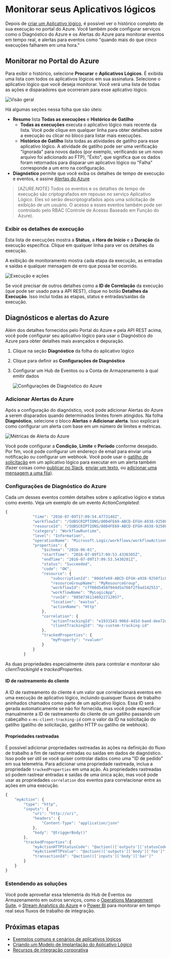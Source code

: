 <properties 
	pageTitle="Monitorar seus Aplicativos lógicos no Serviço de Aplicativo do Azure | Microsoft Azure" 
	description="Como ver o que os Aplicativos lógicos fizeram" 
	authors="jeffhollan" 
	manager="erikre" 
	editor="" 
	services="logic-apps" 
	documentationCenter=""/>

<tags
	ms.service="logic-apps"
	ms.workload="integration"
	ms.tgt_pltfrm="na"
	ms.devlang="na"
	ms.topic="article"
	ms.date="07/22/2016"
	ms.author="jehollan"/>

# Monitorar seus Aplicativos lógicos

Depois de [criar um Aplicativo lógico](app-service-logic-create-a-logic-app.md), é possível ver o histórico completo de sua execução no portal do Azure. Você também pode configurar serviços como o Diagnóstico do Azure e os Alertas do Azure para monitorar eventos em tempo real, e alertas para eventos como "quando mais do que cinco execuções falharem em uma hora."

## Monitorar no Portal do Azure

Para exibir o histórico, selecione **Procurar** e **Aplicativos Lógicos**. É exibida uma lista com todos os aplicativos lógicos em sua assinatura. Selecione o aplicativo lógico que você deseja monitorar. Você verá uma lista de todas as ações e disparadores que ocorreram para esse aplicativo lógico.

![Visão geral](./media/app-service-logic-monitor-your-logic-apps/overview.png)

Há algumas seções nessa folha que são úteis:

- **Resumo** lista **Todas as execuções** e **Histórico de Gatilho**
	- **Todas as execuções** executa o aplicativo lógico mais recente da lista. Você pode clique em qualquer linha para obter detalhes sobre a execução ou clicar no bloco para listar mais execuções.
	- **Histórico de Gatilho** lista todas as atividades de gatilho para esse aplicativo lógico. A atividade de gatilho pode ser uma verificação "Ignorada" para novos dados (por exemplo, verificando se um novo arquivo foi adicionado ao FTP), "Êxito", que significa que os dados foram retornados para disparar um aplicativo lógico ou "Falha" corresponde a um erro na configuração.
- **Diagnóstico** permite que você exiba os detalhes de tempo de execução e eventos, e assine [Alertas do Azure](#adding-azure-alerts)

>[AZURE.NOTE] Todos os eventos e os detalhes de tempo de execução são criptografados em repouso no serviço Aplicativo Lógico. Eles só serão descriptografados após uma solicitação de exibição de um usuário. O acesso a esses eventos também pode ser controlado pelo RBAC (Controle de Acesso Baseado em Função do Azure).

### Exibir os detalhes de execução

Esta lista de execuções mostra a **Status**, a **Hora de Início** e a **Duração** da execução específica. Clique em qualquer linha para ver os detalhes da execução.

A exibição de monitoramento mostra cada etapa da execução, as entradas e saídas e qualquer mensagem de erro que possa ter ocorrido.

![Execução e ações](./media/app-service-logic-monitor-your-logic-apps/monitor-view.png)

Se você precisar de outros detalhes como a **ID de Correlação** da execução (que pode ser usado para a API REST), clique no botão **Detalhes da Execução**. Isso inclui todas as etapas, status e entradas/saídas da execução.

## Diagnósticos e alertas do Azure

Além dos detalhes fornecidos pelo Portal do Azure e pela API REST acima, você pode configurar seu aplicativo lógico para usar o Diagnóstico do Azure para obter detalhes mais avançados e depuração.

1. Clique na seção **Diagnóstico** da folha do aplicativo lógico
1. Clique para definir as **Configurações de Diagnóstico**
1. Configurar um Hub de Eventos ou a Conta de Armazenamento à qual emitir dados

	![Configurações de Diagnóstico do Azure](./media/app-service-logic-monitor-your-logic-apps/diagnostics.png)

### Adicionar Alertas do Azure

Após a configuração do diagnóstico, você pode adicionar Alertas do Azure a serem disparados quando determinados limites forem atingidos. Na folha **Diagnóstico**, selecione o bloco **Alertas** e **Adicionar alerta**. Isso explicará como configurar um alerta com base em um número de limites e métricas.

![Métricas de Alerta do Azure](./media/app-service-logic-monitor-your-logic-apps/alerts.png)

Você pode configurar a **Condição**, **Limite** e **Período** conforme desejado. Por fim, você pode configurar um endereço de email para enviar uma notificação ou configurar um webhook. Você pode usar o [gatilho de solicitação](../connectors/connectors-native-reqres.md) em um aplicativo lógico para executar em um alerta também (fazer coisas como [publicar no Slack](https://github.com/Azure/azure-quickstart-templates/tree/master/201-alert-to-slack-with-logic-app), [enviar um texto](https://github.com/Azure/azure-quickstart-templates/tree/master/201-alert-to-text-message-with-logic-app), ou [adicionar uma mensagem a uma fila](https://github.com/Azure/azure-quickstart-templates/tree/master/201-alert-to-queue-with-logic-app)).

### Configurações de Diagnóstico do Azure

Cada um desses eventos contém detalhes sobre o aplicativo lógico e status como evento. Veja um exemplo de um evento *ActionCompleted*:

```javascript
{
			"time": "2016-07-09T17:09:54.4773148Z",
			"workflowId": "/SUBSCRIPTIONS/80D4FE69-ABCD-EFGH-A938-9250F1C8AB03/RESOURCEGROUPS/MYRESOURCEGROUP/PROVIDERS/MICROSOFT.LOGIC/WORKFLOWS/MYLOGICAPP",
			"resourceId": "/SUBSCRIPTIONS/80D4FE69-ABCD-EFGH-A938-9250F1C8AB03/RESOURCEGROUPS/MYRESOURCEGROUP/PROVIDERS/MICROSOFT.LOGIC/WORKFLOWS/MYLOGICAPP/RUNS/08587361146922712057/ACTIONS/HTTP",
			"category": "WorkflowRuntime",
			"level": "Information",
			"operationName": "Microsoft.Logic/workflows/workflowActionCompleted",
			"properties": {
				"$schema": "2016-06-01",
				"startTime": "2016-07-09T17:09:53.4336305Z",
				"endTime": "2016-07-09T17:09:53.5430281Z",
				"status": "Succeeded",
				"code": "OK",
				"resource": {
					"subscriptionId": "80d4fe69-ABCD-EFGH-a938-9250f1c8ab03",
					"resourceGroupName": "MyResourceGroup",
					"workflowId": "cff00d5458f944d5a766f2f9ad142553",
					"workflowName": "MyLogicApp",
					"runId": "08587361146922712057",
					"location": "eastus",
					"actionName": "Http"
				},
				"correlation": {
					"actionTrackingId": "e1931543-906d-4d1d-baed-dee72ddf1047",
					"clientTrackingId": "my-custom-tracking-id"
				},
				"trackedProperties": {
					"myProperty": "<value>"
				}
			}
		}
```

As duas propriedades especialmente úteis para controlar e monitorar são *clientTrackingId* e *trackedProperties*.

#### ID de rastreamento do cliente

A ID de rastreamento do cliente é um valor que correlacionará eventos em uma execução de aplicativo lógico, incluindo quaisquer fluxos de trabalho aninhados chamados como parte de um aplicativo lógico. Essa ID será gerada automaticamente se não for fornecida, mas você pode especificar manualmente a ID de rastreamento do cliente de um gatilho passando um cabeçalho `x-ms-client-tracking-id` com o valor da ID na solicitação do gatilho (gatilho de solicitação, gatilho HTTP ou gatilho de webhook).

#### Propriedades rastreadas

É possível adicionar propriedades rastreadas às ações na definição do fluxo de trabalho a fim de rastrear entradas ou saídas em dados de diagnóstico. Isso pode ser útil se você quiser controlar dados como uma "ID de pedido" em sua telemetria. Para adicionar uma propriedade rastreada, inclua a propriedade `trackedProperties` em uma ação. As propriedades rastreadas só podem rastrear entradas e saídas de uma única ação, mas você pode usar as propriedades `correlation` dos eventos para correlacionar entre as ações em uma execução.

```javascript
{
	"myAction": {
		"type": "http",
		"inputs": {
			"uri": "http://uri",
			"headers": {
				"Content-Type": "application/json"
			},
			"body": "@triggerBody()"
		},
		"trackedProperties":{
			"myActionHTTPStatusCode": "@action()['outputs']['statusCode']",
			"myActionHTTPValue": "@action()['outputs']['body']['foo']",
			"transactionId": "@action()['inputs']['body']['bar']"
		}
	}
}
```

### Estendendo as soluções

Você pode aproveitar essa telemetria do Hub de Eventos ou Armazenamento em outros serviços, como o [Operations Management Suite](https://www.microsoft.com/cloud-platform/operations-management-suite), o [Stream Analytics do Azure](https://azure.microsoft.com/services/stream-analytics/) e o [Power BI](https://powerbi.com) para monitorar em tempo real seus fluxos de trabalho de integração.

## Próximas etapas
- [Exemplos comuns e cenários de aplicativos lógicos](app-service-logic-examples-and-scenarios.md)
- [Criando um Modelo de Implantação do Aplicativo Lógico](app-service-logic-create-deploy-template.md)
- [Recursos de integração corporativa](app-service-logic-enterprise-integration-overview.md)

<!---HONumber=AcomDC_0928_2016-->
